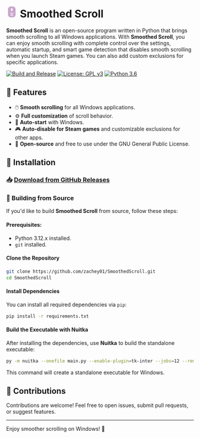 # <img src='./assets/icon.png' alt='🖱️' width='30' height='30'/> Smoothed Scroll

**Smoothed Scroll** is an open-source program written in Python that brings smooth scrolling to all Windows applications. With **Smoothed Scroll**, you can enjoy smooth scrolling with complete control over the settings, automatic startup, and smart game detection that disables smooth scrolling when you launch Steam games. You can also add custom exclusions for specific applications.

[![Build and Release](https://github.com/zachey01/SmoothedScroll/actions/workflows/release.yml/badge.svg)](https://github.com/zachey01/SmoothedScroll/actions)
[![License: GPL v3](https://img.shields.io/badge/License-GPLv3-blue.svg)](https://github.com/zachey01/SmoothedScroll/blob/main/LICENSE)
[![Python 3.6](https://img.shields.io/badge/Python-3.12.5-blue.svg)](https://www.python.org/downloads/release/python-360/)

## 📝 Features

- 🖱️ **Smooth scrolling** for all Windows applications.
- ⚙️ **Full customization** of scroll behavior.
- 🚀 **Auto-start** with Windows.
- 🎮 **Auto-disable for Steam games** and customizable exclusions for other apps.
- 🔧 **Open-source** and free to use under the GNU General Public License.

## 🚀 Installation

### 📥 [Download from GitHub Releases](https://github.com/zachey01/SmoothedScroll/releases/latest/download/SmoothedScroll_Setup.exe)

### 🔧 Building from Source

If you'd like to build **Smoothed Scroll** from source, follow these steps:

#### Prerequisites:

- Python 3.12.x installed.
- `git` installed.

#### Clone the Repository

```bash
git clone https://github.com/zachey01/SmoothedScroll.git
cd SmoothedScroll
```

#### Install Dependencies

You can install all required dependencies via `pip`:

```bash
pip install -r requirements.txt
```

#### Build the Executable with Nuitka

After installing the dependencies, use **Nuitka** to build the standalone executable:

```bash
py -m nuitka --onefile main.py --enable-plugin=tk-inter --jobs=12 --remove-output --standalone --windows-icon-from-ico=./assets/icon.ico --output-filename=SmoothedScroll --include-data-dir=./assets=./assets --include-plugin-files="assets/*" --windows-disable-console
```

This command will create a standalone executable for Windows.

## 🤝 Contributions

Contributions are welcome! Feel free to open issues, submit pull requests, or suggest features.

---

Enjoy smoother scrolling on Windows! 🌟

